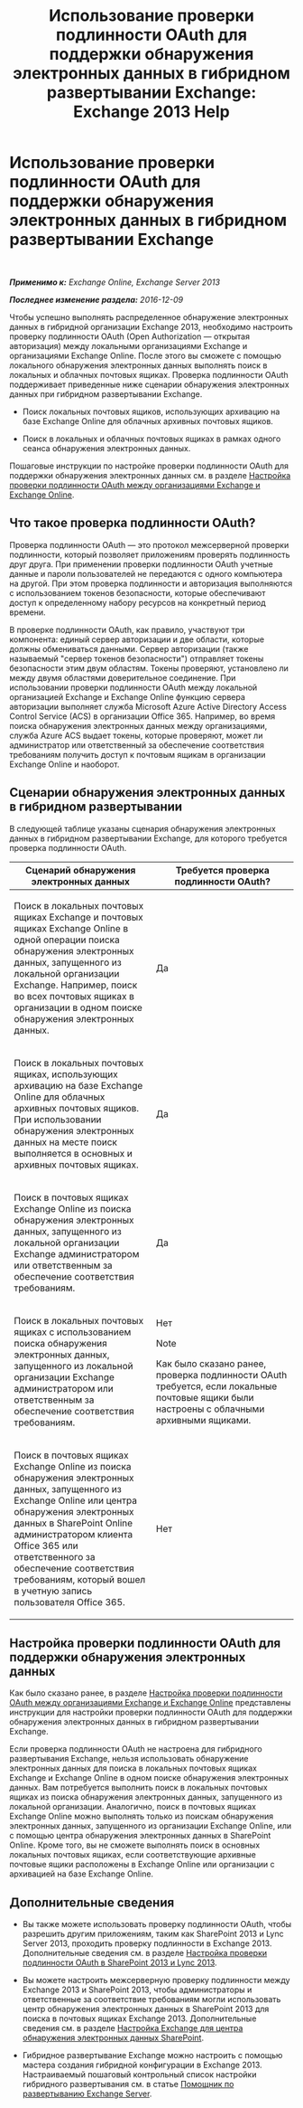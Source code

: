 ﻿---
title: 'Использование проверки подлинности OAuth для поддержки обнаружения электронных данных в гибридном развертывании Exchange: Exchange 2013 Help'
TOCTitle: Использование проверки подлинности OAuth для поддержки обнаружения электронных данных в гибридном развертывании Exchange
ms:assetid: b069f8db-fbe1-4047-ad97-d00172ee6a12
ms:mtpsurl: https://technet.microsoft.com/ru-ru/library/Dn497703(v=EXCHG.150)
ms:contentKeyID: 61292929
ms.date: 04/30/2018
mtps_version: v=EXCHG.150
ms.translationtype: HT
---

# Использование проверки подлинности OAuth для поддержки обнаружения электронных данных в гибридном развертывании Exchange

 

_**Применимо к:** Exchange Online, Exchange Server 2013_

_**Последнее изменение раздела:** 2016-12-09_

Чтобы успешно выполнять распределенное обнаружение электронных данных в гибридной организации Exchange 2013, необходимо настроить проверку подлинности OAuth (Open Authorization — открытая авторизация) между локальными организациями Exchange и организациями Exchange Online. После этого вы сможете с помощью локального обнаружения электронных данных выполнять поиск в локальных и облачных почтовых ящиках. Проверка подлинности OAuth поддерживает приведенные ниже сценарии обнаружения электронных данных при гибридном развертывании Exchange.

  - Поиск локальных почтовых ящиков, использующих архивацию на базе Exchange Online для облачных архивных почтовых ящиков.

  - Поиск в локальных и облачных почтовых ящиках в рамках одного сеанса обнаружения электронных данных.

Пошаговые инструкции по настройке проверки подлинности OAuth для поддержки обнаружения электронных данных см. в разделе [Настройка проверки подлинности OAuth между организациями Exchange и Exchange Online](configure-oauth-authentication-between-exchange-and-exchange-online-organizations-exchange-2013-help.md).

## Что такое проверка подлинности OAuth?

Проверка подлинности OAuth — это протокол межсерверной проверки подлинности, который позволяет приложениям проверять подлинность друг друга. При применении проверки подлинности OAuth учетные данные и пароли пользователей не передаются с одного компьютера на другой. При этом проверка подлинности и авторизация выполняются с использованием токенов безопасности, которые обеспечивают доступ к определенному набору ресурсов на конкретный период времени.

В проверке подлинности OAuth, как правило, участвуют три компонента: единый сервер авторизации и две области, которые должны обмениваться данными. Сервер авторизации (также называемый "сервер токенов безопасности") отправляет токены безопасности этим двум областям. Токены проверяют, установлено ли между двумя областями доверительное соединение. При использовании проверки подлинности OAuth между локальной организацией Exchange и Exchange Online функцию сервера авторизации выполняет служба Microsoft Azure Active Directory Access Control Service (ACS) в организации Office 365. Например, во время поиска обнаружения электронных данных между организациями, служба Azure ACS выдает токены, которые проверяют, может ли администратор или ответственный за обеспечение соответствия требованиям получить доступ к почтовым ящикам в организации Exchange Online и наоборот.

## Сценарии обнаружения электронных данных в гибридном развертывании

В следующей таблице указаны сценария обнаружения электронных данных в гибридном развертывании Exchange, для которого требуется проверка подлинности OAuth.


<table>
<colgroup>
<col style="width: 50%" />
<col style="width: 50%" />
</colgroup>
<thead>
<tr class="header">
<th>Сценарий обнаружения электронных данных</th>
<th>Требуется проверка подлинности OAuth?</th>
</tr>
</thead>
<tbody>
<tr class="odd">
<td><p>Поиск в локальных почтовых ящиках Exchange и почтовых ящиках Exchange Online в одной операции поиска обнаружения электронных данных, запущенного из локальной организации Exchange. Например, поиск во всех почтовых ящиках в организации в одном поиске обнаружения электронных данных.</p></td>
<td><p>Да</p></td>
</tr>
<tr class="even">
<td><p>Поиск в локальных почтовых ящиках, использующих архивацию на базе Exchange Online для облачных архивных почтовых ящиков. При использовании обнаружения электронных данных на месте поиск выполняется в основных и архивных почтовых ящиках.</p></td>
<td><p>Да</p></td>
</tr>
<tr class="odd">
<td><p>Поиск в почтовых ящиках Exchange Online из поиска обнаружения электронных данных, запущенного из локальной организации Exchange администратором или ответственным за обеспечение соответствия требованиям.</p></td>
<td><p>Да</p></td>
</tr>
<tr class="even">
<td><p>Поиск в локальных почтовых ящиках с использованием поиска обнаружения электронных данных, запущенного из локальной организации Exchange администратором или ответственным за обеспечение соответствия требованиям.</p></td>
<td><p>Нет</p>

> [!NOTE]  
> Как было сказано ранее, проверка подлинности OAuth требуется, если локальные почтовые ящики были настроены с облачными архивными ящиками.

</td>
</tr>
<tr class="odd">
<td><p>Поиск в почтовых ящиках Exchange Online из поиска обнаружения электронных данных, запущенного из Exchange Online или центра обнаружения электронных данных в SharePoint Online администратором клиента Office 365 или ответственного за обеспечение соответствия требованиям, который вошел в учетную запись пользователя Office 365.</p></td>
<td><p>Нет</p></td>
</tr>
</tbody>
</table>


## Настройка проверки подлинности OAuth для поддержки обнаружения электронных данных

Как было сказано ранее, в разделе [Настройка проверки подлинности OAuth между организациями Exchange и Exchange Online](configure-oauth-authentication-between-exchange-and-exchange-online-organizations-exchange-2013-help.md) представлены инструкции для настройки проверки подлинности OAuth для поддержки обнаружения электронных данных в гибридном развертывании Exchange.

Если проверка подлинности OAuth не настроена для гибридного развертывания Exchange, нельзя использовать обнаружение электронных данных для поиска в локальных почтовых ящиках Exchange и Exchange Online в одном поиске обнаружения электронных данных. Вам потребуется выполнить поиск в локальных почтовых ящиках из поиска обнаружения электронных данных, запущенного из локальной организации. Аналогично, поиск в почтовых ящиках Exchange Online можно выполнять только из поискам обнаружения электронных данных, запущенного из организации Exchange Online, или с помощью центра обнаружения электронных данных в SharePoint Online. Кроме того, вы не сможете выполнять поиск в основных локальных почтовых ящиках, если соответствующие архивные почтовые ящики расположены в Exchange Online или организации с архивацией на базе Exchange Online.

## Дополнительные сведения

  - Вы также можете использовать проверку подлинности OAuth, чтобы разрешить другим приложениям, таким как SharePoint 2013 и Lync Server 2013, проходить проверку подлинности в Exchange 2013. Дополнительные сведения см. в разделе [Настройка проверки подлинности OAuth в SharePoint 2013 и Lync 2013](configure-oauth-authentication-with-sharepoint-2013-and-lync-2013-exchange-2013-help.md).

  - Вы можете настроить межсерверную проверку подлинности между Exchange 2013 и SharePoint 2013, чтобы администраторы и ответственные за соответствие требованиям могли использовать центр обнаружения электронных данных в SharePoint 2013 для поиска в почтовых ящиках Exchange 2013. Дополнительные сведения см. в разделе [Настройка Exchange для центра обнаружения электронных данных SharePoint](configure-exchange-for-sharepoint-ediscovery-center-exchange-2013-help.md).

  - Гибридное развертывание Exchange можно настроить с помощью мастера создания гибридной конфигурации в Exchange 2013. Настраиваемый пошаговый контрольный список настройки гибридного развертывания см. в статье [Помощник по развертыванию Exchange Server](https://go.microsoft.com/fwlink/p/?linkid=277105).

